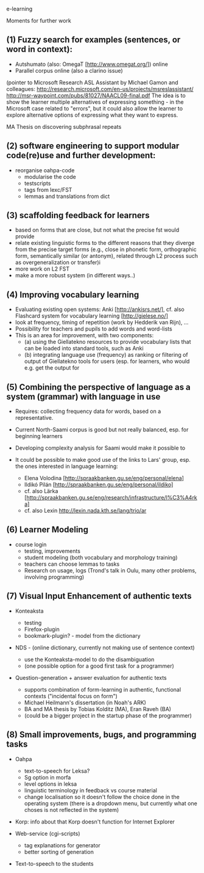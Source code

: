 e-learning

Moments for further work

##  (1) Fuzzy search for examples  (sentences, or word in context):

* Autshumato (also: OmegaT [http://www.omegat.org/]) online
* Parallel corpus online (also a clarino issue)

(pointer to Microsoft Research ASL Assistant by Michael Gamon and colleagues:
http://research.microsoft.com/en-us/projects/msreslassistant/
http://msr-waypoint.com/pubs/81027/NAACL09-final.pdf
The idea is to show the learner multiple alternatives of expressing something - in the Microsoft case related to "errors", but it could also allow the learner to explore alternative options of expressing what they want to express.

MA Thesis on discovering subphrasal repeats

##  (2) software engineering to support modular code(re)use and further development:
* reorganise oahpa-code
    - modularise the code
    - testscripts
    - tags from lexc/FST
    - lemmas and translations from dict

##  (3) scaffolding feedback for learners

* based on forms that are close, but not what the precise fst would provide
* relate existing linguistic forms to the different reasons that they diverge from the precise target forms (e.g., close in phonetic form, orthographic form, semantically similar (or antonym), related through L2 process such as overgeneralization or transfer)i
* more work on L2 FST
* make a more robust system (in different ways..)

##  (4) Improving vocabulary learning
* Evaluating existing open systems: Anki [http://ankisrs.net/], cf. also Flashcard system for vocabulary learning [http://gielese.no/]
* look at frequency, timing of repetition (work by Hedderik van Rijn), ...
* Possibility for teachers and pupils to add words and word-lists
* This is an area for improvement, with two components:
    - (a) using the Giellatekno resources to provide vocabulary lists that can be loaded into standard tools, such as Anki
    - (b) integrating language use (frequency) as ranking or filtering of output of Giellatekno tools for users (esp. for learners, who would e.g. get the output for

##  (5) Combining the perspective of language as a system (grammar) with language in use

* Requires: collecting frequency data for words, based on a representative.
* Current North-Saami corpus is good but not really balanced, esp. for beginning learners
* Developing complexity analysis for Saami would make it possible to

* It could be possible to make good use of the links to Lars' group, esp. the ones interested in language learning:
    - Elena Volodina [http://spraakbanken.gu.se/eng/personal/elena]
    - Ildikó Pilán [http://spraakbanken.gu.se/eng/personal/ildiko]
    - cf. also Lärka [http://spraakbanken.gu.se/eng/research/infrastructure/l%C3%A4rka]
    - cf. also Lexin http://lexin.nada.kth.se/lang/trio/ar

##  (6) Learner Modeling
* course login
    - testing, improvements
    - student modeling (both vocabulary and morphology training)
    - teachers can choose lemmas to tasks
    - Research on usage, logs (Trond's talk in Oulu, many other problems, involving programming)

##  (7) Visual Input Enhancement of authentic texts
* Konteaksta
    - testing
    - Firefox-plugin
    - bookmark-plugin? - model from the dictionary

* NDS - (online dictionary, currently not making use of sentence context)
    - use the Konteaksta-model to do the disambiguation
    - (one possible option for a good first task for a programmer)

* Question-generation + answer evaluation for authentic texts
    - supports combination of form-learning in authentic, functional contexts ("incidental focus on form")
    - Michael Heilmann's dissertation (in Noah's ARK)
    - BA and MA thesis by Tobias Kolditz (MA), Eran Raveh (BA)
    - (could be a bigger project in the startup phase of the programmer)

##  (8) Small improvements, bugs, and programming tasks
* Oahpa
    - text-to-speech for Leksa?
    - Sg option in morfa
    - level options in leksa
    - linguistic terminology in feedback vs course material
    - change localisation so it doesn't follow the choice done in the operating system
   (there is a dropdown menu, but currently what one choses is not reflected in the system)

* Korp: info about that Korp doesn't function for Internet Explorer

* Web-service (cgi-scripts)
    - tag explanations for generator
    - better sorting of generation

* Text-to-speech to the students
